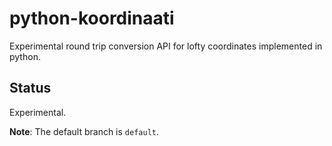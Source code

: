 # python-koordinaati

Experimental round trip conversion API for lofty coordinates implemented in python.

## Status

Experimental.

**Note**: The default branch is `default`.
